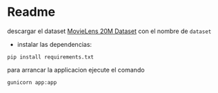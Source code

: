 # Readme

descargar el dataset [MovieLens 20M Dataset](http://files.grouplens.org/datasets/movielens/ml-20m.zip) 
con el nombre de `dataset`

 - instalar las dependencias:
 
 `pip install requirements.txt`

para arrancar la applicacion ejecute el comando 

`gunicorn app:app`

